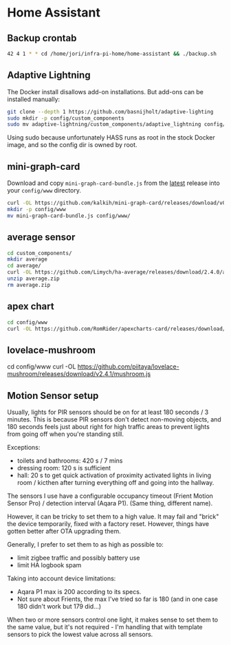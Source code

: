 Home Assistant
==============

## Backup crontab

```sh
42 4 1 * * cd /home/jori/infra-pi-home/home-assistant && ./backup.sh
```

## Adaptive Lightning
The Docker install disallows add-on installations. But add-ons can be installed manually:

```bash
git clone --depth 1 https://github.com/basnijholt/adaptive-lighting
sudo mkdir -p config/custom_components
sudo mv adaptive-lightning/custom_components/adaptive_lightning config/custom_components/
```
Using sudo because unfortunately HASS runs as root in the stock Docker image, and so the config dir is owned by root.

## mini-graph-card
Download and copy `mini-graph-card-bundle.js` from the [latest](https://github.com/kalkih/mini-graph-card/releases/latest) release into your `config/www` directory.

```bash
curl -OL https://github.com/kalkih/mini-graph-card/releases/download/v0.11.0/mini-graph-card-bundle.js
mkdir -p config/www
mv mini-graph-card-bundle.js config/www/
```

## average sensor
```bash
cd custom_components/
mkdir average
cd average/
curl -OL https://github.com/Limych/ha-average/releases/download/2.4.0/average.zip
unzip average.zip
rm average.zip
```

## apex chart
```bash
cd config/www
curl -OL https://github.com/RomRider/apexcharts-card/releases/download/v2.0.1/apexcharts-card.js
```

## lovelace-mushroom
cd config/www
curl -OL https://github.com/piitaya/lovelace-mushroom/releases/download/v2.4.1/mushroom.js

## Motion Sensor setup

Usually, lights for PIR sensors should be on for at least 180 seconds / 3 minutes.
This is because PIR sensors don't detect non-moving objects, and 180 seconds feels just about right for high traffic areas to prevent lights from going off when you're standing still.

Exceptions:

- toilets and bathrooms: 420 s / 7 mins
- dressing room: 120 s is sufficient
- hall: 20 s to get quick activation of proximity activated lights in living room / kicthen after turning everything off and going into the hallway.

The sensors I use have a configurable occupancy timeout (Frient Motion Sensor Pro) / detection interval (Aqara P1).
(Same thing, different name).

However, it can be tricky to set them to a high value.
It may fail and "brick" the device temporarily, fixed with a factory reset.
However, things have gotten better after OTA upgrading them.

Generally, I prefer to set them to as high as possible to:

- limit zigbee traffic and possibly battery use
- limit HA logbook spam

Taking into account device limitations:

- Aqara P1 max is 200 according to its specs.
- Not sure about Frients, the max I've tried so far is 180 (and in one case 180 didn't work but 179 did...)

When two or more sensors control one light, it makes sense to set them to the same value, but it's not required - I'm handling that with template sensors to pick the lowest value across all sensors.
